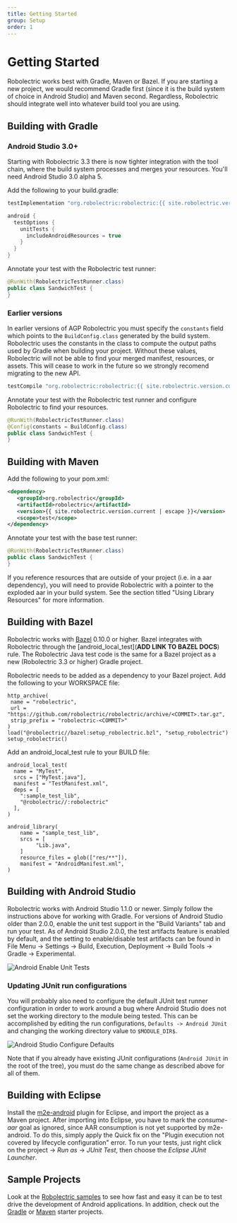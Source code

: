 ```yaml
---
title: Getting Started
group: Setup
order: 1
---
```


# Getting Started

Robolectric works best with Gradle, Maven or Bazel. If you are starting a new project, we would recommend Gradle first (since it is the build system of choice in Android Studio) and Maven second. Regardless, Robolectric should integrate well into whatever build tool you are using.

## Building with Gradle

### Android Studio 3.0+

Starting with Robolectric 3.3 there is now tighter integration with the tool chain, where the build system processes and merges your resources. You'll need Android Studio 3.0 alpha 5.

Add the following to your build.gradle:

```groovy
testImplementation "org.robolectric:robolectric:{{ site.robolectric.version.current | escape }}"

android {
  testOptions {
    unitTests {
      includeAndroidResources = true
    }
  }
}  
```

Annotate your test with the Robolectric test runner:

```java
@RunWith(RobolectricTestRunner.class)
public class SandwichTest {
}
```
### Earlier versions

In earlier versions of AGP Robolectric you must specify the `constants` field which points to the `BuildConfig.class` generated by the build system. Robolectric uses the constants in the class to compute the output paths used by Gradle when building your project. Without these values, Robolectric will not be able to find your merged manifest, resources, or assets. This will cease to work in the future so we strongly recomend migrating to the new API.

```groovy
testCompile "org.robolectric:robolectric:{{ site.robolectric.version.current | escape }}"
```

Annotate your test with the Robolectric test runner and configure Robolectric to find your resources.

```java
@RunWith(RobolectricTestRunner.class)
@Config(constants = BuildConfig.class)
public class SandwichTest {
}
```

## Building with Maven

Add the following to your pom.xml:

```xml
<dependency>
   <groupId>org.robolectric</groupId>
   <artifactId>robolectric</artifactId>
   <version>{{ site.robolectric.version.current | escape }}</version>
   <scope>test</scope>
</dependency>
```

Annotate your test with the base test runner:

```java
@RunWith(RobolectricTestRunner.class)
public class SandwichTest {
}
```

If you reference resources that are outside of your project (i.e. in a aar dependency), you will need to provide Robolectric with a pointer to the exploded aar in your build system. See the section titled "Using Library Resources" for more information.

## Building with Bazel
Robolectric works with [Bazel](https://bazel.build) 0.10.0 or higher. Bazel integrates with Robolectric through the [android_local_test](**ADD LINK TO BAZEL DOCS**) rule. The Robolectric Java test code is the same for a Bazel project as a new (Robolectric 3.3 or higher) Gradle project.

Robolectric needs to be added as a dependency to your Bazel project. Add the following to your WORKSPACE file:
```
http_archive(
 name = "robolectric",
 url = "https://github.com/robolectric/robolectric/archive/<COMMIT>.tar.gz",
 strip_prefix = "robolectric-<COMMIT>"
)
load("@robolectric//bazel:setup_robolectric.bzl", "setup_robolectric")
setup_robolectric()
```

Add an android_local_test rule to your BUILD file:
```
android_local_test(
  name = "MyTest",
  srcs = ["MyTest.java"],
  manifest = "TestManifest.xml",
  deps = [
    ":sample_test_lib",
    "@robolectric//:robolectric"
  ],
)

android_library(
    name = "sample_test_lib",
    srcs = [
         "Lib.java",
    ]
    resource_files = glob(["res/**"]),
    manifest = "AndroidManifest.xml",
)
```

## Building with Android Studio

Robolectric works with Android Studio 1.1.0 or newer. Simply follow the instructions above for working with Gradle. For versions of Android Studio older than 2.0.0, enable the unit test support in the "Build Variants" tab and run your test. As of Android Studio 2.0.0, the test artifacts feature is enabled by default, and the setting to enable/disable test artifacts can be found in File Menu -> Settings -> Build, Execution, Deployment -> Build Tools -> Gradle -> Experimental.

![Android Enable Unit Tests](/images/android-studio-enable-unit-tests.png)

### Updating JUnit run configurations

You will probably also need to configure the default JUnit test runner configuration in order to work around a bug where Android Studio does not set the working directory to the module being tested. This can be accomplished by editing the run configurations, `Defaults -> Android JUnit` and changing the working directory value to `$MODULE_DIR$`.

![Android Studio Configure Defaults](/images/android-studio-configure-defaults.png)

Note that if you already have existing JUnit configurations (`Android JUnit` in the root of the tree), you must do the same change as described above for all of them.

## Building with Eclipse

Install the [m2e-android](http://rgladwell.github.io/m2e-android/) plugin for Eclipse, and import the project as a Maven project. After importing into Eclipse, you have to mark the *consume-aar* goal as ignored, since AAR consumption is not yet supported by m2e-android. To do this, simply apply the Quick fix on the "Plugin execution not covered by lifecycle configuration" error. To run your tests, just right click on the project -> *Run as* -> *JUnit Test*, then choose the *Eclipse JUnit Launcher*.

## Sample Projects

Look at the [Robolectric samples](https://github.com/robolectric/robolectric-samples) to see how fast and easy it can be to test drive the development of Android applications. In addition, check out the [Gradle](https://github.com/robolectric/deckard-gradle) or [Maven](https://github.com/robolectric/deckard-maven) starter projects.
